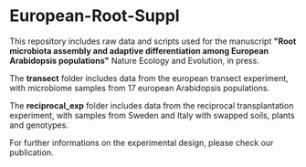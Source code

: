 # European-Root-Suppl

This repository includes raw data and scripts used for the manuscript **"Root microbiota assembly and adaptive differentiation among European Arabidopsis populations"**  Nature Ecology and Evolution, in press.

The **transect** folder includes data from the european transect experiment, with microbiome samples from 17 european Arabidopsis populations.

The **reciprocal_exp** folder includes data from the reciprocal transplantation experiment, with samples from Sweden and Italy with swapped soils, plants and genotypes.

For further informations on the experimental design, please check our publication. 

